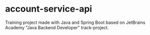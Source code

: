 # account-service-api

Training project made with Java and Spring Boot based on JetBrains Academy "Java Backend Developer" track-project.